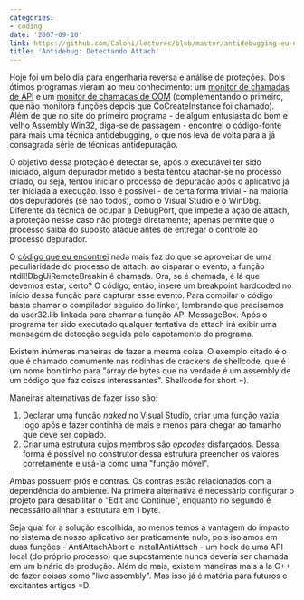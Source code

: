 ```yaml
---
categories:
- coding
date: '2007-09-10'
link: https://github.com/Caloni/lectures/blob/master/antidebugging-eu-nao-quero-que-vc-mexa-no-meu-codigo.pdf
title: 'Antidebug: Detectando Attach'
---
```


Hoje foi um belo dia para engenharia reversa e análise de proteções. Dois ótimos programas vieram ao meu conhecimento: um [monitor de chamadas de API] e um [monitor de chamadas de COM] (complementando o primeiro, que não monitora funções depois que CoCreateInstance foi chamado). Além de que no site do primeiro programa - de algum entusiasta do bom e velho Assembly Win32, diga-se de passagem - encontrei o código-fonte para mais uma técnica antidebugging, o que nos leva de volta para a já consagrada série de técnicas antidepuração.

O objetivo dessa proteção é detectar se, após o executável ter sido iniciado, algum depurador metido a besta tentou atachar-se no processo criado, ou seja, tentou iniciar o processo de depuração após o aplicativo já ter iniciada a execução. Isso é possível - de certa forma trivial - na maioria dos depuradores (se não todos), como o Visual Studio e o WinDbg. Diferente da técnica de ocupar a DebugPort, que impede a ação de attach, a proteção nesse caso não protege diretamente; apenas permite que o processo saiba do suposto ataque antes de entregar o controle ao processo depurador.

O [código que eu encontrei] nada mais faz do que se aproveitar de uma peculiaridade do processo de attach: ao disparar o evento, a função ntdll!DbgUiRemoteBreakin é chamada. Ora, se é chamada, é lá que devemos estar, certo? O código, então, insere um breakpoint hardcoded no início dessa função para capturar esse evento. Para compilar o código basta chamar o compilador seguido do linker, lembrando que precisamos da user32.lib linkada para chamar a função API MessageBox. Após o programa ter sido executado qualquer tentativa de attach irá exibir uma mensagem de detecção seguida pelo capotamento do programa.

Existem inúmeras maneiras de fazer a mesma coisa. O exemplo citado é o que é chamado comumente nas rodinhas de crackers de shellcode, que é um nome bonitinho para "array de bytes que na verdade é um assembly de um código que faz coisas interessantes". Shellcode for short =).

Maneiras alternativas de fazer isso são:

  1. Declarar uma função _naked_ no Visual Studio, criar uma função vazia logo após e fazer continha de mais e menos para chegar ao tamanho que deve ser copiado.
  2. Criar uma estrutura cujos membros são _opcodes_ disfarçados. Dessa forma é possível no construtor dessa estrutura preencher os valores corretamente e usá-la como uma "função móvel".

Ambas possuem prós e contras. Os contras estão relacionados com a dependência do ambiente. Na primeira alternativa é necessário configurar o projeto para desabilitar o "Edit and Continue", enquanto no segundo é necessário alinhar a estrutura em 1 byte.

Seja qual for a solução escolhida, ao menos temos a vantagem do impacto no sistema de nosso aplicativo ser praticamente nulo, pois isolamos em duas funções - AntiAttachAbort e InstallAntiAttach - um hook de uma API local (do próprio processo) que supostamente nunca deveria ser chamada em um binário de produção. Além do mais, existem maneiras mais a la C++ de fazer coisas como "live assembly". Mas isso já é matéria para futuros e excitantes artigos =D.

[código que eu encontrei]: antidebug-attach.cpp
[monitor de chamadas de API]: http://www.kakeeware.com
[monitor de chamadas de COM]: http://www.blunck.info/comtrace.html

